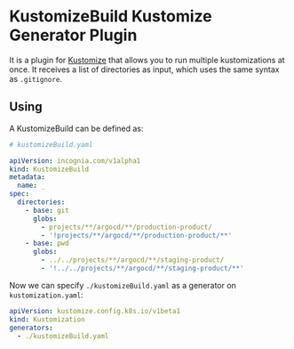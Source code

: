 # KustomizeBuild Kustomize Generator Plugin

It is a plugin for [Kustomize](https://github.com/kubernetes-sigs/kustomize) that allows you to run multiple
kustomizations at once. It receives a list of directories as input, which uses the same syntax as `.gitignore`.

## Using

A KustomizeBuild can be defined as:

```yaml
# kustomizeBuild.yaml

apiVersion: incognia.com/v1alpha1
kind: KustomizeBuild
metadata:
  name: _
spec:
  directories:
    - base: git
      globs:
        - projects/**/argocd/**/production-product/
        - '!projects/**/argocd/**/production-product/**'
    - base: pwd
      globs:
        - ../../projects/**/argocd/**/staging-product/
        - '!../../projects/**/argocd/**/staging-product/**'
```

Now we can specify `./kustomizeBuild.yaml` as a generator on `kustomization.yaml`:

```yaml
apiVersion: kustomize.config.k8s.io/v1beta1
kind: Kustomization
generators:
  - ./kustomizeBuild.yaml
```
